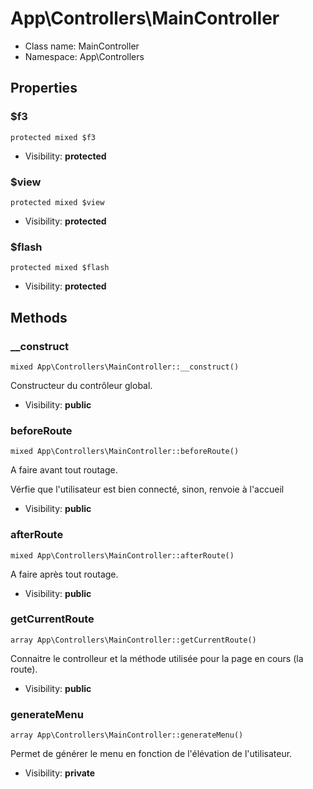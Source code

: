 App\Controllers\MainController
===============






* Class name: MainController
* Namespace: App\Controllers





Properties
----------


### $f3

    protected mixed $f3





* Visibility: **protected**


### $view

    protected mixed $view





* Visibility: **protected**


### $flash

    protected mixed $flash





* Visibility: **protected**


Methods
-------


### __construct

    mixed App\Controllers\MainController::__construct()

Constructeur du contrôleur global.



* Visibility: **public**




### beforeRoute

    mixed App\Controllers\MainController::beforeRoute()

A faire avant tout routage.

Vérfie que l'utilisateur est bien connecté, sinon, renvoie à l'accueil

* Visibility: **public**




### afterRoute

    mixed App\Controllers\MainController::afterRoute()

A faire après tout routage.



* Visibility: **public**




### getCurrentRoute

    array App\Controllers\MainController::getCurrentRoute()

Connaitre le controlleur et la méthode utilisée pour la page en cours (la route).



* Visibility: **public**




### generateMenu

    array App\Controllers\MainController::generateMenu()

Permet de générer le menu en fonction de l'élévation de l'utilisateur.



* Visibility: **private**



